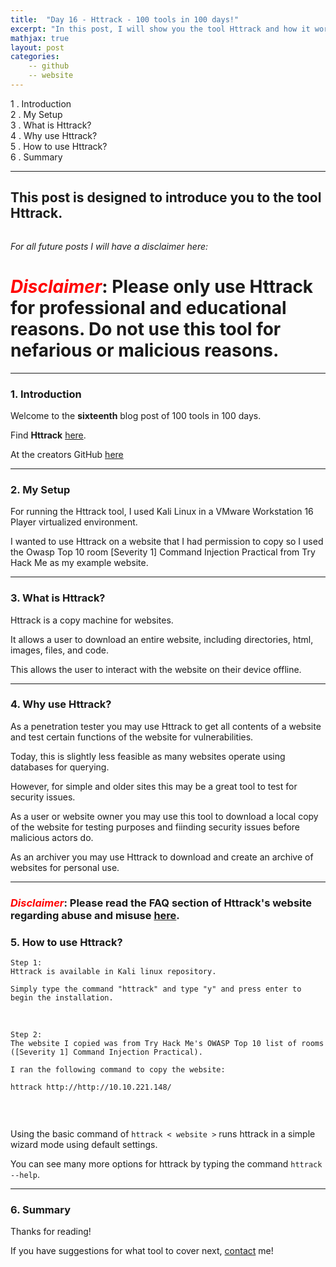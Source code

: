 ```yaml
---
title:  "Day 16 - Httrack - 100 tools in 100 days!"
excerpt: "In this post, I will show you the tool Httrack and how it works."
mathjax: true
layout: post
categories:
    -- github
    -- website
---
```


1 . Introduction
<br>
2 . My Setup
<br>
3 . What is Httrack?
<br>
4 . Why use Httrack?
<br>
5 . How to use Httrack?
<br>
6 . Summary

---

## This post is designed to introduce you to the tool Httrack.

![]()


*For all future posts I will have a disclaimer here:*

# <span style="color:red">***Disclaimer***</span>: **Please only use Httrack for professional and educational reasons. Do not use this tool for nefarious or malicious reasons.**

---

### 1. **Introduction**

Welcome to the **sixteenth** blog post of 100 tools in 100 days.<br> 


Find **Httrack** [here](https://www.httrack.com/page/1/en/index.html).

At the creators GitHub [here](https://github.com/xroche/httrack)

---

### 2. **My Setup**

For running the Httrack tool, I used Kali Linux in a VMware Workstation 16 Player virtualized environment.

I wanted to use Httrack on a website that I had permission to copy so I used the Owasp Top 10 room [Severity 1] Command Injection Practical from Try Hack Me as my example website. 

---

### 3. **What is Httrack?**

Httrack is a copy machine for websites.

It allows a user to download an entire website, including directories, html, images, files, and code. 

This allows the user to interact with the website on their device offline.

---

### 4. **Why use Httrack?**

As a penetration tester you may use Httrack to get all contents of a website and test certain functions of the website for vulnerabilities.

Today, this is slightly less feasible as many websites operate using databases for querying. 

However, for simple and older sites this may be a great tool to test for security issues.

As a user or website owner you may use this tool to download a local copy of the website for testing purposes and fiinding security issues before malicious actors do. 

As an archiver you may use Httrack to download and create an archive of websites for personal use. 

---

### <span style="color:red">***Disclaimer***</span>: **Please read the FAQ section of Httrack's website regarding abuse and misuse [here](https://www.httrack.com/html/abuse.html)**.

### 5. **How to use Httrack?**

    Step 1:
    Httrack is available in Kali linux repository. 

    Simply type the command "httrack" and type "y" and press enter to begin the installation.

<br>

    Step 2:
    The website I copied was from Try Hack Me's OWASP Top 10 list of rooms ([Severity 1] Command Injection Practical).

    I ran the following command to copy the website:

    httrack http://http://10.10.221.148/

<br>

![]()

Using the basic command of `httrack < website >` runs httrack in a simple wizard mode using default settings. 

You can see many more options for httrack by typing the command `httrack --help`.

---

### 6. **Summary**



Thanks for reading!<br>

If you have suggestions for what tool to cover next, [contact](mailto:matthew.o.mccorkle@gmail.com) me!
